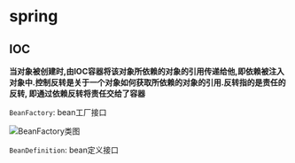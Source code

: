 # spring

## IOC
**当对象被创建时,由IOC容器将该对象所依赖的对象的引用传递给他,即依赖被注入
对象中.控制反转是关于一个对象如何获取所依赖的对象的引用.反转指的是责任的反转,
即通过依赖反转将责任交给了容器**

`BeanFactory`: bean工厂接口

![BeanFactory类图](http://okzr61x6y.bkt.clouddn.com/beanfactory%E7%B1%BB%E5%85%B3%E7%B3%BB%E5%9B%BE.png)

`BeanDefinition`: bean定义接口



